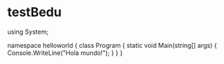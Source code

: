 # testBedu
using System;

namespace helloworld
{
    class Program
    {
        static void Main(string[] args)
        {
            Console.WriteLine("Hola mundo!");
        }
    }
}